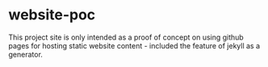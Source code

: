 # website-poc

This project site is only intended as a proof of concept on using github pages for hosting static website content - included the feature of jekyll as a generator.
